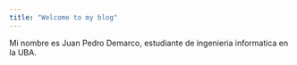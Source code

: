 ```yaml
---
title: "Welcome to my blog"
---
```


Mi nombre es Juan Pedro Demarco, estudiante de ingenieria informatica en la UBA.
